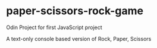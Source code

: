 # paper-scissors-rock-game
Odin Project for first JavaScript project

A text-only console based version of Rock, Paper, Scissors
